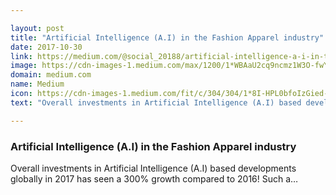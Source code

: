 ```yaml
---

layout: post
title: "Artificial Intelligence (A.I) in the Fashion Apparel industry"
date: 2017-10-30
link: https://medium.com/@social_20188/artificial-intelligence-a-i-in-the-fashion-apparel-industry-43b2c8604c09?source=rss------machine_learning-5
image: https://cdn-images-1.medium.com/max/1200/1*WBAaU2cq9ncmz1W3O-fwYQ.jpeg
domain: medium.com
name: Medium
icon: https://cdn-images-1.medium.com/fit/c/304/304/1*8I-HPL0bfoIzGied-dzOvA.png
text: "Overall investments in Artificial Intelligence (A.I) based developments globally in 2017 has seen a 300% growth compared to 2016! Such a…"

---
```


### Artificial Intelligence (A.I) in the Fashion Apparel industry

Overall investments in Artificial Intelligence (A.I) based developments globally in 2017 has seen a 300% growth compared to 2016! Such a…
